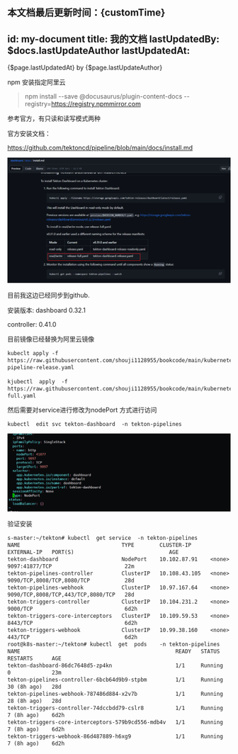
本文档最后更新时间：{customTime}
---
id: my-document
title: 我的文档
lastUpdatedBy: $docs.lastUpdateAuthor
lastUpdatedAt: 
---

{$page.lastUpdatedAt} by {$page.lastUpdateAuthor}


npm 安装指定阿里云
>npm install --save @docusaurus/plugin-content-docs  --registry=https://registry.npmmirror.com


参考官方，有只读和读写模式两种

官方安装文档： 

https://github.com/tektoncd/pipeline/blob/main/docs/install.md



![image-20230917235256038](images/image-20230917235256038.png)



目前我这边已经同步到github.

安装版本:   dashboard  0.32.1 

controller:  0.41.0



目前镜像已经替换为阿里云镜像

```shell
kubeclt apply -f  https://raw.githubusercontent.com/shouji1128955/bookcode/main/kubernetes/tekton/tekton-pipeline-release.yaml

kjubectl  apply  -f  https://raw.githubusercontent.com/shouji1128955/bookcode/main/kubernetes/tekton/release-full.yaml
```





然后需要对service进行修改为nodePort 方式进行访问

```shell
kubectl  edit svc tekton-dashboard  -n tekton-pipelines
```





![image-20230917235815693](images/image-20230917235815693.png)



验证安装



```shell
s-master:~/tekton# kubectl  get service  -n tekton-pipelines
NAME                                TYPE        CLUSTER-IP      EXTERNAL-IP   PORT(S)                              AGE
tekton-dashboard                    NodePort    10.102.87.91    <none>        9097:41877/TCP                       22m
tekton-pipelines-controller         ClusterIP   10.108.43.105   <none>        9090/TCP,8008/TCP,8080/TCP           28d
tekton-pipelines-webhook            ClusterIP   10.97.167.64    <none>        9090/TCP,8008/TCP,443/TCP,8080/TCP   28d
tekton-triggers-controller          ClusterIP   10.104.231.2    <none>        9000/TCP                             6d2h
tekton-triggers-core-interceptors   ClusterIP   10.109.59.53    <none>        8443/TCP                             6d2h
tekton-triggers-webhook             ClusterIP   10.99.38.160    <none>        443/TCP                              6d2h
root@k8s-master:~/tekton# kubectl  get  pods    -n tekton-pipelines
NAME                                                 READY   STATUS    RESTARTS      AGE
tekton-dashboard-86dc7648d5-zp4kn                    1/1     Running   0             23m
tekton-pipelines-controller-6bcb64d9b9-stpbm         1/1     Running   30 (8h ago)   28d
tekton-pipelines-webhook-787486d884-x2v7b            1/1     Running   28 (8h ago)   28d
tekton-triggers-controller-74dccbdd79-cslr8          1/1     Running   7 (8h ago)    6d2h
tekton-triggers-core-interceptors-579b9cd556-mdb4v   1/1     Running   7 (8h ago)    6d2h
tekton-triggers-webhook-86d487889-h6xg9              1/1     Running   7 (8h ago)    6d2h
```





